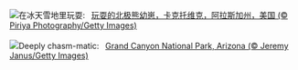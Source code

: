 ![](https://www.bing.com/th?id=OHR.PolarBearCubs_ZH-CN2913942257_UHD.jpg&w=1000)在冰天雪地里玩耍:&nbsp;&ensp;[玩耍的北极熊幼崽，卡克托维克，阿拉斯加州，美国 (© Piriya Photography/Getty Images)](https://www.bing.com/th?id=OHR.PolarBearCubs_ZH-CN2913942257_UHD.jpg)
<br><br/>
![](https://www.bing.com/th?id=OHR.GrandCanyonWinter_EN-US3010552047_UHD.jpg&w=1000)Deeply chasm-matic:&nbsp;&ensp;[Grand Canyon National Park, Arizona (© Jeremy Janus/Getty Images)](https://www.bing.com/th?id=OHR.GrandCanyonWinter_EN-US3010552047_UHD.jpg)
<br><br/>

